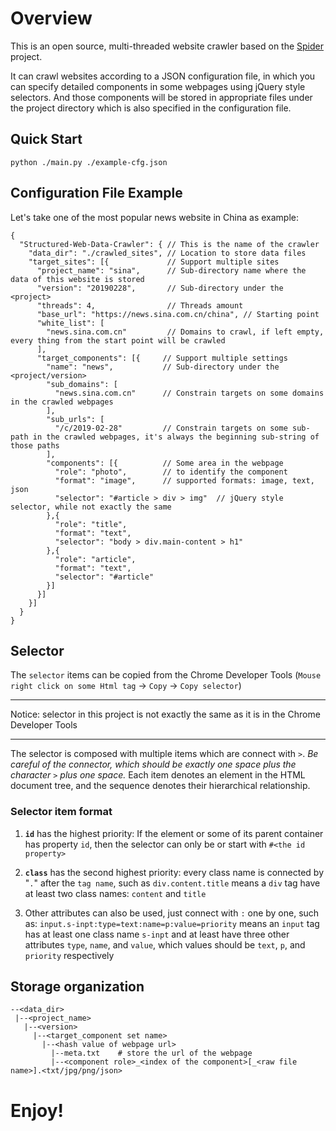 # Overview

This is an open source, multi-threaded website crawler based on the [Spider](https://github.com/buckyroberts/Spider) project.

It can crawl websites according to a JSON configuration file, in which you can specify detailed components in some webpages using jQuery style selectors. And those components will be stored in appropriate files under the project directory which is also specified in the configuration file.

## Quick Start

`python ./main.py ./example-cfg.json`


## Configuration File Example

Let's take one of the most popular news website in China as example:

```javasript
{
  "Structured-Web-Data-Crawler": { // This is the name of the crawler
    "data_dir": "./crawled_sites", // Location to store data files
    "target_sites": [{             // Support multiple sites
      "project_name": "sina",      // Sub-directory name where the data of this website is stored
      "version": "20190228",       // Sub-directory under the <project>
      "threads": 4,                // Threads amount
      "base_url": "https://news.sina.com.cn/china", // Starting point
      "white_list": [
        "news.sina.com.cn"         // Domains to crawl, if left empty, every thing from the start point will be crawled
      ],
      "target_components": [{     // Support multiple settings
        "name": "news",           // Sub-directory under the <project/version>
        "sub_domains": [
          "news.sina.com.cn"      // Constrain targets on some domains in the crawled webpages
        ],
        "sub_urls": [
          "/c/2019-02-28"         // Constrain targets on some sub-path in the crawled webpages, it's always the beginning sub-string of those paths
        ],
        "components": [{          // Some area in the webpage
          "role": "photo",        // to identify the component
          "format": "image",      // supported formats: image, text, json
          "selector": "#article > div > img"  // jQuery style selector, while not exactly the same
        },{
          "role": "title",
          "format": "text",
          "selector": "body > div.main-content > h1"
        },{
          "role": "article",
          "format": "text",
          "selector": "#article"
        }]
      }]
    }]
  }
}
```

## Selector

The `selector` items can be copied from the Chrome Developer Tools (`Mouse right click on some Html tag` -> `Copy` -> `Copy selector`)

***
  
  Notice: selector in this project is not exactly the same as it is in the Chrome Developer Tools

***


The selector is composed with multiple items which are connect with ` > `. *Be careful of the connector, which should be exactly one space plus the character `>` plus one space.* Each item denotes an element in the HTML document tree, and the sequence denotes their hierarchical relationship.

### Selector item format

1. **`id`** has the highest priority: If the element or some of its parent container has property `id`, then the selector can only be or start with `#<the id property>`

1. **`class`** has the second highest priority: every class name is connected by "`.`" after the `tag name`, such as `div.content.title` means a `div` tag have at least two class names: `content` and `title`

1. Other attributes can also be used, just connect with `:` one by one, such as:
 `input.s-inpt:type=text:name=p:value=priority`
means an `input` tag has at least one class name `s-inpt` and at least have three other attributes `type`, `name`, and `value`, which values should be `text`, `p`, and `priority` respectively


## Storage organization

```shellscript
--<data_dir>
 |--<project_name>
   |--<version>
     |--<target_component set name>
       |--<hash value of webpage url>
         |--meta.txt    # store the url of the webpage
         |--<component role>_<index of the component>[_<raw file name>].<txt/jpg/png/json>
```

# Enjoy!

